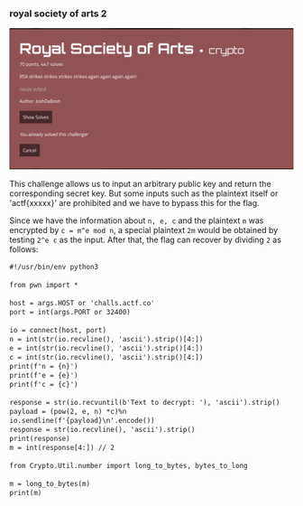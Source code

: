 
### royal society of arts 2


![rsa2_chall](https://github.com/Hed6eH0g/ctf/blob/main/2023/angstromctf/crypto/royal%20society%20of%20arts%202/royal_society_of_arts_2_0.png)

This challenge allows us to input an arbitrary public key and return the corresponding secret key.
But some inputs such as the plaintext itself or 'actf{xxxxx}' are prohibited and we have to bypass this for the flag.

Since we have the information about `n, e, c` and the plaintext `m` was encrypted by `c = m^e mod n`, a special plaintext `2m` would be obtained by testing `2^e c` as the input.
After that, the flag can recover by dividing `2` as follows:

```
#!/usr/bin/env python3

from pwn import *

host = args.HOST or 'challs.actf.co'
port = int(args.PORT or 32400)

io = connect(host, port)
n = int(str(io.recvline(), 'ascii').strip()[4:])
e = int(str(io.recvline(), 'ascii').strip()[4:])
c = int(str(io.recvline(), 'ascii').strip()[4:])
print(f'n = {n}')
print(f'e = {e}')
print(f'c = {c}')

response = str(io.recvuntil(b'Text to decrypt: '), 'ascii').strip()
payload = (pow(2, e, n) *c)%n
io.sendline(f'{payload}\n'.encode())
response = str(io.recvline(), 'ascii').strip()
print(response)
m = int(response[4:]) // 2

from Crypto.Util.number import long_to_bytes, bytes_to_long

m = long_to_bytes(m)
print(m)
```
